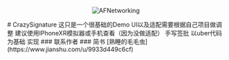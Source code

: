 <p align="center" >
  <img src="http://img.hookbase.com/img2018/5/31/9/2018053156334577.jpg" alt="AFNetworking" title="AFNetworking">
</p>
# CrazySignature
这只是一个很基础的Demo UI以及适配需要根据自己项目做调整 建议使用IPhoneXR模拟器或手机查看（因为没做适配） 
手写签批 以uber代码为基础 实现
### 联系作者 
### 简书 [熟睡的毛毛虫](https://www.jianshu.com/u/9933d449c6cf) 
